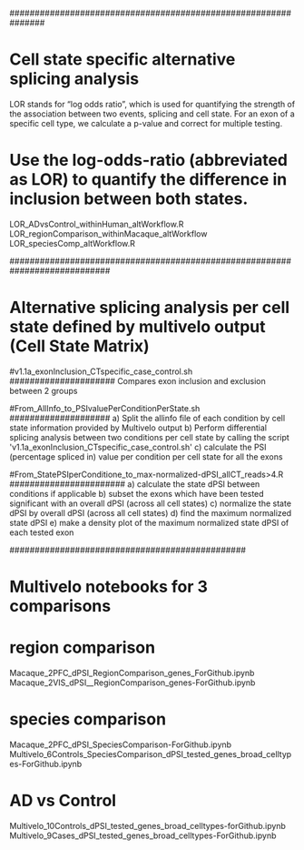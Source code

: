 
###############################################################
# Cell state specific alternative splicing analysis

LOR stands for “log odds ratio”, which is used for quantifying the strength of the association between two events, splicing and cell state. For an exon of a specific cell type, we calculate a p-value and correct for multiple testing. 

# Use the log-odds-ratio (abbreviated as LOR) to quantify the difference in inclusion between both states.
LOR_ADvsControl_withinHuman_altWorkflow.R
LOR_regionComparison_withinMacaque_altWorkflow
LOR_speciesComp_altWorkflow.R

############################################################################
# Alternative splicing analysis per cell state defined by multivelo output (Cell State Matrix)

#v1.1a_exonInclusion_CTspecific_case_control.sh
#####################
Compares exon inclusion and exclusion between 2 groups

#From_AllInfo_to_PSIvaluePerConditionPerState.sh
####################
a) Split the allinfo file of each condition by cell state information provided by Multivelo output 
b) Perform differential splicing analysis between two conditions per cell state by calling the script 'v1.1a_exonInclusion_CTspecific_case_control.sh'
c) calculate the PSI (percentage spliced in) value per condition per cell state for all the exons

#From_StatePSIperConditione_to_max-normalized-dPSI_allCT_reads>4.R
#######################
a) calculate the state dPSI between conditions  if applicable
b) subset the exons which have been tested significant with an overall dPSI (across all cell states)
c) normalize the state dPSI  by overall dPSI (across all cell states)
d) find the maximum normalized state dPSI 
e) make a density plot of the maximum normalized state dPSI of each tested exon

###############################################
# Multivelo notebooks for 3 comparisons
# region comparison
Macaque_2PFC_dPSI_RegionComparison_genes_ForGithub.ipynb
Macaque_2VIS_dPSI__RegionComparison_genes-ForGithub.ipynb

# species comparison
Macaque_2PFC_dPSI_SpeciesComparison-ForGithub.ipynb
Multivelo_6Controls_SpeciesComparison_dPSI_tested_genes_broad_celltypes-ForGithub.ipynb

# AD vs Control
Multivelo_10Controls_dPSI_tested_genes_broad_celltypes-forGithub.ipynb
Multivelo_9Cases_dPSI_tested_genes_broad_celltypes-ForGithub.ipynb

